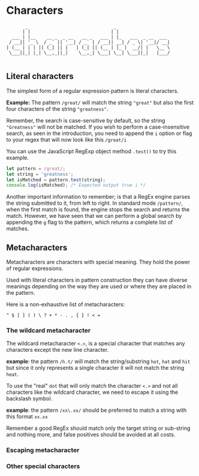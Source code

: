 # Characters

```
       _                                _                    
      | |                              | |                   
  ___ | |__    __ _  _ __   __ _   ___ | |_   ___  _ __  ___ 
 / __|| '_ \  / _` || '__| / _` | / __|| __| / _ \| '__|/ __|
| (__ | | | || (_| || |   | (_| || (__ | |_ |  __/| |   \__ \
 \___||_| |_| \__,_||_|    \__,_| \___| \__| \___||_|   |___/
                                                             

```

## Literal characters

The simplest form of a regular expression pattern is literal characters.

**Example:** The pattern `/great/` will match the string `"great"` but also the first four characters of the string `"greatness"`.

Remember, the search is case-sensitive by default, so the string `"Greatness"` will not be matched. If you wish to perform a case-insensitive search, as seen in the introduction, you need to append the `i` option or flag to your regex that will now look like this `/great/i`

You can use the JavaScript RegExp object method `.test()` to try this example.

```js
let pattern = /great/;
let string = 'greatness';
let isMatched = pattern.test(string);
console.log(isMatched); /* Expected output true i */
```
Another important information to remember; is that a RegEx engine parses the string submitted to it, from left to right.
In standard mode `/pattern/`, when the first match is found, the engine stops the search and returns the match. However, we have seen that we can perform a global search by appending the `g` flag to the pattern, which returns a complete list of matches.

## Metacharacters

Metacharacters are characters with special meaning. They hold the power of regular expressions.

Used with literal characters in pattern construction they can have diverse meanings depending on the way they are used or where they are placed in the pattern.

Here is a non-exhaustive list of metacharacters:
```
^ $ [ ] ( ) \ ? + * - . , { } ! < =
```

### The wildcard metacharacter

The wildcard metacharacter `<.>`, is a special character that matches any characters except the new line character.

**example**: the pattern `/h.t/` will match the string/substring `hot`, `hat` and `hit` but since it only represents a single character it will not match the string `heat`.

To use the "real" `dot` that will only match the character `<.>` and not all characters like the wildcard character, we need to escape it using the backslash symbol.

**example**: the pattern `/xx\.xx/` should be preferred to match a string with this format `xx.xx`

Remember a good RegEx should match only the target string or sub-string and nothing more, and false positives should be avoided at all costs.

### Escaping metacharacter

### Other special characters
